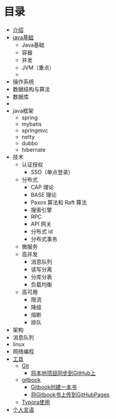 # 目录

* [介绍](README.md)
* [java基础](/docs/java/base/java基础.md)
    * Java基础
    * 容器
    * 并发
    * JVM（重点）
    * 
* 操作系统
* 数据结构与算法
* 数据库
* 
* java框架
    * spring
    * mybatis
    * springmvc
    * netty
    * dubbo
    * hibernate
* 技术
    * 认证授权
        * SSO（单点登录）
    * 分布式
        * CAP 理论
        * BASE 理论
        * Paxos 算法和 Raft 算法
        * 搜索引擎
        * RPC
        * API 网关
        * 分布式 id
        * 分布式事务
    * 微服务
    * 高并发
        * 消息队列
        * 读写分离
        * 分库分表
        * 负载均衡
    * 高可用
        * 限流
        * 降级
        * 熔断
        * 排队
* 架构
* 消息队列
* linux
* 网络编程
* [工具](/docs/tools/readme.md)
    * [Git](project/tools/git使用/Git介绍.md)
        * [将本地项目同步到GitHub上](docs/tools/git使用/将本地项目同步到GitHub上.md)
    * [gitbook](docs/tools/gitbook_start/readme.md)
        * [Gitbook创建一本书](docs/tools/gitbook_start/gitbook创建一本书.md)
        * [将Gitbook书上传到GitHubPages](docs/tools/gitbook_start/将Gitbook上的书籍发布在GitHubPages上.md)
    * [Typora使用](/docs/tools/typora使用/typora使用.md)
* [个人言语](docs/优秀的语言/读书心得.md)

